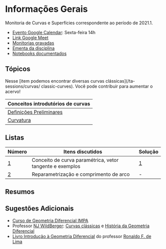 # Informações Gerais 

Monitoria de Curvas e Superfícies correspondente ao período de 2021.1.  

- [Evento Google Calendar](https://calendar.google.com/event?action=TEMPLATE&tmeid=MDN1OTA0OG44NGI1bWdrZjFuODg3ODNyaGlfMjAyMTAyMjZUMTcwMDAwWiBsdWNhcy5tYWNoYWRvbW9zY2hlbkBt&tmsrc=lucas.machadomoschen%40gmail.com&scp=ALL): Sexta-feira 14h
- [Link Google Meet](https://meet.google.com/uoc-zvjy-iuf)
- [Monitorias gravadas](https://gvmail-my.sharepoint.com/:f:/g/personal/b37214_fgv_edu_br/EoG8MAhnbhlAtXMdny-2Uo8BCPvHaTJ-b74fEjn2XMm-DA?e=bv3asm)
- [Ementa da disciplina](/files/disciplines/curvas-superficies/Ementa_curvas_superficies.pdf)
- [Notebooks documentados](https://github.com/lucasmoschen/ta-sessions/tree/master/Curves_Surfaces/notebooks)

## Tópicos

Nesse [item podemos encontrar diversas curvas clássicas](/ta-sessions/curvas/
classic-curves). Você pode contribuir para aumentar o acervo! 

|Conceitos introdutórios de curvas|
|---|
|[Definições Preliminares](/ta-sessions/curvas/first-definitions)|
|[Curvatura](/ta-sessions/curvas/curvature)|


## Listas

|Número|Itens discutidos|Solução|
|------|----------------|-------|
|[1](/files/disciplines/curvas-superficies/lista1.pdf)|Conceito de curva paramétrica, vetor tangente e exemplos|[1](/files/disciplines/curvas-superficies/solutions1.pdf)|
|[2](/files/disciplines/curvas-superficies/lista2.pdf)|Reparametrização e comprimento de arco|-|

## Resumos 
  
## Sugestões Adicionais 

- [Curso de Geometria Diferencial IMPA](https://www.youtube.com/watch?v=bZiAkM6ab08)
- Professor [NJ WildBerger](https://njwildberger.com/): [Curvas
  clássicas](https://www.youtube.com/watch?v=_mvjOoTieTk) e [História da
  Geometria Diferencial](https://www.youtube.com/watch?v=6xgtMQ7WSzQ)
- [Livro Introdução à Geometria
  Diferencial](https://www.sbm.org.br/wp-content/uploads/2016/06/Introdu%C3%A7%C3%A3o-a-Geometria-Diferencial_Ronaldo-Freire-Lima.pdf)
  do professor [Ronaldo F. de Lima](https://www.ronaldofreiredelima.com/)